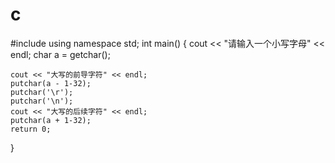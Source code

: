 # c
#include <iostream>
using namespace std;
int main()
{
	cout << "请输入一个小写字母" << endl;
	char a = getchar();
	
	cout << "大写的前导字符" << endl;
	putchar(a - 1-32);
	putchar('\r');
	putchar('\n');
	cout << "大写的后续字符" << endl;
    putchar(a + 1-32);
	return 0;
}
